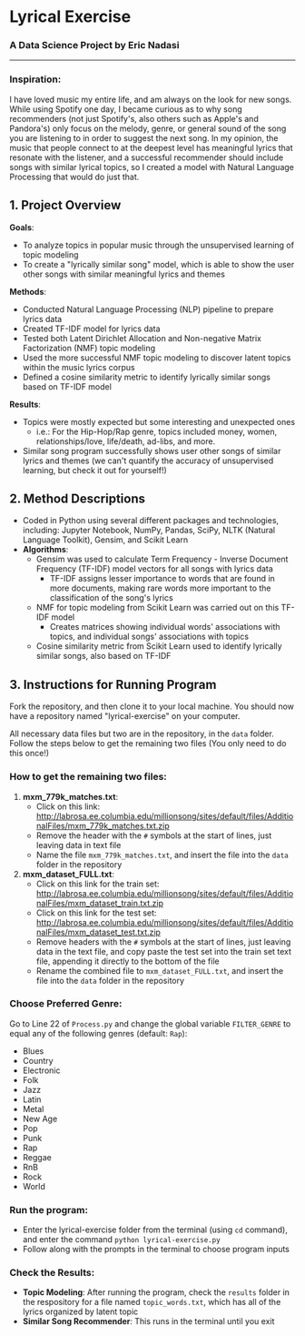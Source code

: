 # Lyrical Exercise
### A Data Science Project by Eric Nadasi
___________________________

### Inspiration:
I have loved music my entire life, and am always on the look for new songs. While using Spotify one day, I became curious as to why song recommenders (not just Spotify's, also others such as Apple's and Pandora's) only focus on the melody, genre, or general sound of the song you are listening to in order to suggest the next song. In my opinion, the music that people connect to at the deepest level has meaningful lyrics that resonate with the listener, and a successful recommender should include songs with similar lyrical topics, so I created a model with Natural Language Processing that would do just that.

## 1. Project Overview

__Goals__:
- To analyze topics in popular music through the unsupervised learning of topic modeling
- To create a "lyrically similar song" model, which is able to show the user other songs with similar meaningful lyrics and themes  

__Methods__:
- Conducted Natural Language Processing (NLP) pipeline to prepare lyrics data
- Created TF-IDF model for lyrics data
- Tested both Latent Dirichlet Allocation and Non-negative Matrix Factorization (NMF) topic modeling
- Used the more successful NMF topic modeling to discover latent topics within the music lyrics corpus
- Defined a cosine similarity metric to identify lyrically similar songs based on TF-IDF model

__Results__:
- Topics were mostly expected but some interesting and unexpected ones
    - i.e.: For the Hip-Hop/Rap genre, topics included money, women, relationships/love, life/death, ad-libs, and more.
- Similar song program successfully shows user other songs of similar lyrics and themes (we can't quantify the accuracy of unsupervised learning, but check it out for yourself!)

## 2. Method Descriptions

- Coded in Python using several different packages and technologies, including: Jupyter Notebook, NumPy, Pandas, SciPy, NLTK (Natural Language Toolkit), Gensim, and Scikit Learn
- __Algorithms__:
    - Gensim was used to calculate Term Frequency - Inverse Document Frequency (TF-IDF) model vectors for all songs with lyrics data
        - TF-IDF assigns lesser importance to words that are found in more documents, making rare words more important to the classification of the song's lyrics
    - NMF for topic modeling from Scikit Learn was carried out on this TF-IDF model
        - Creates matrices showing individual words' associations with topics, and individual songs' associations with topics
    - Cosine similarity metric from Scikit Learn used to identify lyrically similar songs, also based on TF-IDF

## 3. Instructions for Running Program

Fork the repository, and then clone it to your local machine. You should now have a repository named "lyrical-exercise" on your computer. <br>

All necessary data files but two are in the repository, in the ```data``` folder. Follow the steps below to get the remaining two files (You only need to do this once!) <br>

### How to get the remaining two files: 

1. __mxm_779k_matches.txt__:
    - Click on this link: http://labrosa.ee.columbia.edu/millionsong/sites/default/files/AdditionalFiles/mxm_779k_matches.txt.zip
    - Remove the header with the ```#``` symbols at the start of lines, just leaving data in text file
    - Name the file ```mxm_779k_matches.txt```, and insert the file into the ```data``` folder in the repository
2. __mxm_dataset_FULL.txt__:
    - Click on this link for the train set: http://labrosa.ee.columbia.edu/millionsong/sites/default/files/AdditionalFiles/mxm_dataset_train.txt.zip
    - Click on this link for the test set: http://labrosa.ee.columbia.edu/millionsong/sites/default/files/AdditionalFiles/mxm_dataset_test.txt.zip
    - Remove headers with the ```#``` symbols at the start of lines, just leaving data in the text file, and copy paste the test set into the train set text file, appending it directly to the bottom of the file
    - Rename the combined file to ```mxm_dataset_FULL.txt```, and insert the file into the ```data``` folder in the repository
    
### Choose Preferred Genre:
Go to Line 22 of ```Process.py``` and change the global variable ```FILTER_GENRE``` to equal any of the following genres (default: ```Rap```): 
- Blues
- Country
- Electronic
- Folk
- Jazz
- Latin
- Metal
- New Age
- Pop
- Punk
- Rap
- Reggae
- RnB
- Rock
- World

### Run the program:
- Enter the lyrical-exercise folder from the terminal (using ```cd``` command), and enter the command ```python lyrical-exercise.py```
- Follow along with the prompts in the terminal to choose program inputs

### Check the Results:
- __Topic Modeling__: After running the program, check the ```results``` folder in the respository for a file named ```topic_words.txt```, which has all of the lyrics organized by latent topic
- __Similar Song Recommender__: This runs in the terminal until you exit
